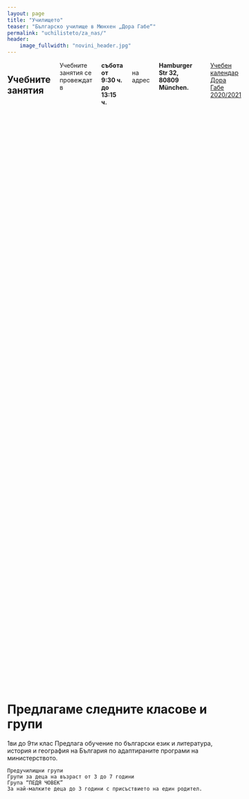 ```yaml
---
layout: page
title: "Училището"
teaser: "Българско училище в Мюнхен „Дора Габе“"
permalink: "uchilisteto/za_nas/"
header:
    image_fullwidth: "novini_header.jpg"
---
```


<div class="row">
    <div class="small-6 columns t30">
        <h2> Учебните занятия</h2>
        Учебните занятия се провеждат в <strong>събота от 9:30 ч. до 13:15 ч.</strong><br/>
        на адрес <strong>Hamburger Str 32, 80809 München.</strong><br/>
        <a class="t60" href="{{ site.urlimg }}images/pdfs/Kalendar_20_21.pdf" target="blanck">Учебен календар Дора Габе 2020/2021</a>
         <br/>

        <h2>Учебни предмети</h2>
        Български език и литература<br/>
        География и икономика<br/>
        История и цивилизация<br/>
        <h2>Правилник на училището</h2>
        Правилник
        <h2> Извънкласни дейности</h2>
        Училищен театър<br/>
        Народни танци<br/>
        Народна музика<br/>
        Народно творчество<br/>
    </div>

    <div class="small-6 columns t30">

        <iframe src="https://www.google.com/maps/embed?pb=!1m18!1m12!1m3!1d2659.9313824379005!2d11.562851315836008!3d48.18867355557941!2m3!1f0!2f0!3f0!3m2!1i1024!2i768!4f13.1!3m3!1m2!1s0x479e769c5f760ae5%3A0x63bf25338779998d!2sHamburger%20Str.%2032%2C%2080809%20M%C3%BCnchen!5e0!3m2!1sde!2sde!4v1609757030598!5m2!1sde!2sde" width="100%" height="auto"  frameborder="0" style="border:0;" allowfullscreen="" aria-hidden="false" tabindex="0"></iframe>

        <h2>Записване</h2>
        Тук ще намерите регистрационната форма<br/>
        За записване и информация<br/>
        Телефон:  0176/45645440<br/>
         <a href="mailto:info@bgschule-doragabe-muenchen.de">Имейл: info@bgschule-doragabe-muenchen.de</a><br/>

        <h2> Отписване</h2>
        При напускане на училището, моля попълнете следния формуляр<br/>
        Abmeldeformular<br/>
    </div>
</div>
<div class="row">
    <h1>Предлагаме следните класове и групи</h1>
    1ви до 9ти клас
    Предлага обучение по български език и литература, история и география на България по адаптираните програми на министерството.

    Предучилищни групи
    Групи за деца на възраст от 3 до 7 години
    Група “ПЕДЯ ЧОВЕК”
    За най‐малките деца до 3 години с присъствието на един родител.
</div>






